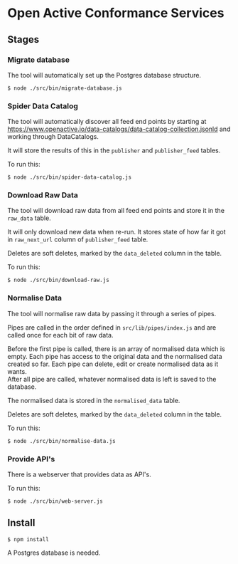 # Open Active Conformance Services

## Stages

### Migrate database

The tool will automatically set up the Postgres database structure.

`$ node ./src/bin/migrate-database.js`

### Spider Data Catalog

The tool will automatically discover all feed end points by starting at https://www.openactive.io/data-catalogs/data-catalog-collection.jsonld and working through DataCatalogs.

It will store the results of this in the `publisher` and `publisher_feed` tables.

To run this:

`$ node ./src/bin/spider-data-catalog.js`

### Download Raw Data

The tool will download raw data from all feed end points and store it in the `raw_data` table.

It will only download new data when re-run. It stores state of how far it got in `raw_next_url` column of `publisher_feed` table. 

Deletes are soft deletes, marked by the `data_deleted` column in the table.

To run this:

`$ node ./src/bin/download-raw.js`

### Normalise Data

The tool will normalise raw data by passing it through a series of pipes. 

Pipes are called in the order defined in `src/lib/pipes/index.js` and are called once for each bit of raw data.

Before the first pipe is called, there is an array of normalised data which is empty. 
Each pipe has access to the original data and the normalised data created so far. 
Each pipe can delete, edit or create normalised data as it wants.  
After all pipe are called, whatever normalised data is left is saved to the database.

The normalised data is stored in the `normalised_data` table. 

Deletes are soft deletes, marked by the `data_deleted` column in the table.

To run this:

`$ node ./src/bin/normalise-data.js`

### Provide API's

There is a webserver that provides data as API's.

To run this:

`$ node ./src/bin/web-server.js`

## Install

`$ npm install`

A Postgres database is needed.

